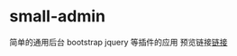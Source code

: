 # small-admin
简单的通用后台
bootstrap jquery 等插件的应用
预览链接[链接](https://summernian.github.io/small-admin/index.html)